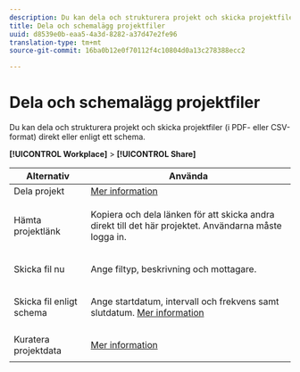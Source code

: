 ```yaml
---
description: Du kan dela och strukturera projekt och skicka projektfiler (i PDF- eller CSV-format) direkt eller enligt ett schema.
title: Dela och schemalägg projektfiler
uuid: d8539e0b-eaa5-4a3d-8282-a37d47e2fe96
translation-type: tm+mt
source-git-commit: 16ba0b12e0f70112f4c10804d0a13c278388ecc2

---
```



# Dela och schemalägg projektfiler

Du kan dela och strukturera projekt och skicka projektfiler (i PDF- eller CSV-format) direkt eller enligt ett schema.

**[!UICONTROL Workplace]** > **[!UICONTROL Share]**

<table id="table_5104A6D817E94A268BBDD47C5C8BB26E"> 
 <thead> 
  <tr> 
   <th colname="col1" class="entry"> Alternativ </th> 
   <th colname="col2" class="entry"> Använda </th> 
  </tr>
 </thead>
 <tbody> 
  <tr> 
   <td colname="col1"> Dela projekt </td> 
   <td colname="col2"><a href="/help/analyze/analysis-workspace/curate-share/curate.md"  > Mer information</a> </td> 
  </tr> 
  <tr> 
   <td colname="col1"> Hämta projektlänk </td> 
   <td colname="col2"> <p>Kopiera och dela länken för att skicka andra direkt till det här projektet. Användarna måste logga in. </p> </td> 
  </tr> 
  <tr> 
   <td colname="col1"> Skicka fil nu </td> 
   <td colname="col2"> <p>Ange filtyp, beskrivning och mottagare. </p> </td> 
  </tr> 
  <tr> 
   <td colname="col1"> Skicka fil enligt schema </td> 
   <td colname="col2"> <p>Ange startdatum, intervall och frekvens samt slutdatum. <a href="/help/analyze/analysis-workspace/curate-share/schedule-projects.md"  > Mer information</a> </p> </td> 
  </tr> 
  <tr> 
   <td colname="col1"> Kuratera projektdata </td> 
   <td colname="col2"> <p><a href="/help/analyze/analysis-workspace/curate-share/curate.md"  > Mer information</a> </p> </td> 
  </tr> 
 </tbody> 
</table>

